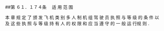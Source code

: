 ##第 ６１．１７４条 　适 用 范 围

本 章 规 定 了 颁 发 飞 机 类 别 多 人 制 机 组 驾 驶 员 执 照 与 等 级 的 条 件 以 及 这 些 执 照 与 等 级 持 有 人 的 权 限 和 应 当 遵 守 的 一 般 运 行规 则 .
